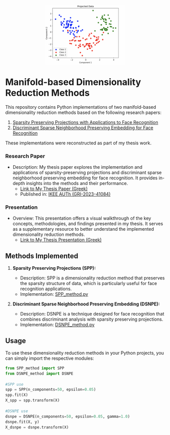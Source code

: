 <p align="center">
  <img src="https://github.com/tonypapakon/DRmethods/blob/main/extras/wine.png" align="center" width=50% height=50% />
</p>

# Manifold-based Dimensionality Reduction Methods

This repository contains Python implementations of two manifold-based dimensionality reduction methods based on the following research papers:

1. [Sparsity Preserving Projections with Applications to Face Recognition](https://www.sciencedirect.com/science/article/abs/pii/S0031320309001964)
2. [Discriminant Sparse Neighborhood Preserving Embedding for Face Recognition](https://www.sciencedirect.com/science/article/abs/pii/S0031320312000672?via%3Dihub)

These implementations were reconstructed as part of my thesis work.

### Research Paper
- Description: My thesis paper explores the implementation and applications of sparsity-preserving projections and discriminant sparse neighborhood preserving embedding for face recognition. It provides in-depth insights into the methods and their performance.
  - [Link to My Thesis Paper (Greek)](https://github.com/tonypapakon/DRmethods/blob/main/Thesis.pdf)
  - Published in: [IKEE AUTh (GRI-2023-41084)](http://ikee.lib.auth.gr/record/351350/?ln=el)

### Presentation
- Overview: This presentation offers a visual walkthrough of the key concepts, methodologies, and findings presented in my thesis. It serves as a supplementary resource to better understand the implemented dimensionality reduction methods.
  - [Link to My Thesis Presentation (Greek)](https://github.com/tonypapakon/DRmethods/blob/main/Presentation.pdf)

## Methods Implemented

1. **Sparsity Preserving Projections (SPP):**
   - Description: SPP is a dimensionality reduction method that preserves the sparsity structure of data, which is particularly useful for face recognition applications.
   - Implementation: [SPP_method.py](SPP_method.py)

2. **Discriminant Sparse Neighborhood Preserving Embedding (DSNPE):**
   - Description: DSNPE is a technique designed for face recognition that combines discriminant analysis with sparsity preserving projections.
   - Implementation: [DSNPE_method.py](DSNPE_method.py)

## Usage

To use these dimensionality reduction methods in your Python projects, you can simply import the respective modules:

```python
from SPP_method import SPP
from DSNPE_method import DSNPE

#SPP use
spp = SPP(n_components=50, epsilon=0.05)
spp.fit(X)
X_spp = spp.transform(X)

#DSNPE use
dsnpe = DSNPE(n_components=50, epsilon=0.05, gamma=1.0)
dsnpe.fit(X, y)
X_dsnpe = dsnpe.transform(X)

